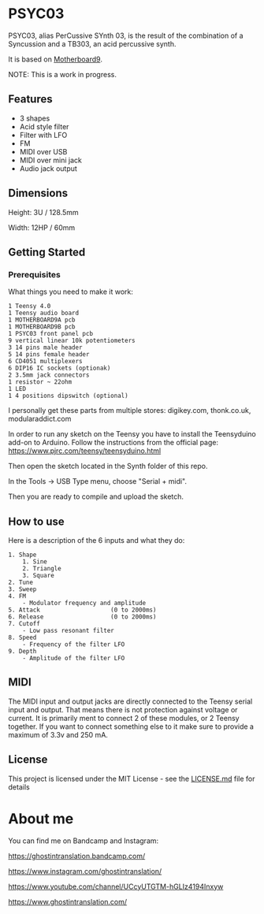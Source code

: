 # PSYC03

PSYC03, alias PerCussive SYnth 03, is the result of the combination of a Syncussion and a TB303, an acid percussive synth.

It is based on [Motherboard9](https://github.com/ghostintranslation/motherboard9).

NOTE: This is a work in progress.

## Features

* 3 shapes
* Acid style filter 
* Filter with LFO
* FM
* MIDI over USB
* MIDI over mini jack
* Audio jack output

## Dimensions

Height: 3U / 128.5mm

Width: 12HP / 60mm

## Getting Started

### Prerequisites

What things you need to make it work:

```
1 Teensy 4.0
1 Teensy audio board
1 MOTHERBOARD9A pcb
1 MOTHERBOARD9B pcb
1 PSYC03 front panel pcb
9 vertical linear 10k potentiometers
3 14 pins male header
5 14 pins female header
6 CD4051 multiplexers
6 DIP16 IC sockets (optionak)
2 3.5mm jack connectors
1 resistor ~ 22ohm
1 LED
1 4 positions dipswitch (optional)
```


I personally get these parts from multiple stores: digikey.com, thonk.co.uk, modularaddict.com

In order to run any sketch on the Teensy you have to install the Teensyduino add-on to Arduino.
Follow the instructions from the official page:
https://www.pjrc.com/teensy/teensyduino.html

Then open the sketch located in the Synth folder of this repo.

In the Tools -> USB Type menu, choose "Serial + midi".

Then you are ready to compile and upload the sketch.

## How to use

Here is a description of the 6 inputs and what they do:

```
1. Shape
    1. Sine
    2. Triangle
    3. Square
2. Tune
3. Sweep
4. FM
    - Modulator frequency and amplitude
5. Attack                    (0 to 2000ms)
6. Release                   (0 to 2000ms)
7. Cutoff
    - Low pass resonant filter
8. Speed
    - Frequency of the filter LFO
9. Depth
    - Amplitude of the filter LFO

```

## MIDI

The MIDI input and output jacks are directly connected to the Teensy serial input and output. That means there is not protection against voltage or current. It is primarily ment to connect 2 of these modules, or 2 Teensy together. If you want to connect something else to it make sure to provide a maximum of 3.3v and 250 mA.

## License

This project is licensed under the MIT License - see the [LICENSE.md](LICENSE.md) file for details

# About me
You can find me on Bandcamp and Instagram:

https://ghostintranslation.bandcamp.com/

https://www.instagram.com/ghostintranslation/

https://www.youtube.com/channel/UCcyUTGTM-hGLIz4194Inxyw

https://www.ghostintranslation.com/